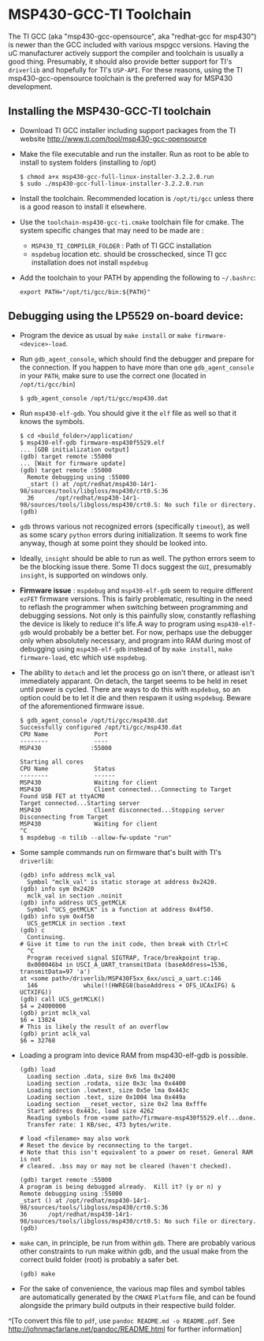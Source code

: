 
MSP430-GCC-TI Toolchain
=======================

The TI GCC (aka "msp430-gcc-opensource", aka "redhat-gcc for msp430") is newer 
than the GCC included with various mspgcc versions. Having the uC manufacturer
actively support the compiler and toolchain is usually a good thing. Presumably, 
it should also provide better support for TI's `driverlib` and hopefully for TI's 
`USP-API`. For these reasons, using the TI msp430-gcc-opensource toolchain is the 
preferred way for MSP430 development.

Installing the MSP430-GCC-TI toolchain
--------------------------------------

* Download TI GCC installer including support packages from the TI website
  <http://www.ti.com/tool/msp430-gcc-opensource>

* Make the file executable and run the installer. Run as root to be able to 
  install to system folders (installing to /opt)
    
    ~~~
    $ chmod a+x msp430-gcc-full-linux-installer-3.2.2.0.run
    $ sudo ./msp430-gcc-full-linux-installer-3.2.2.0.run
    ~~~
    
* Install the toolchain. Recommended location is `/opt/ti/gcc` unless there 
  is a good reason to install it elsewhere.

* Use the `toolchain-msp430-gcc-ti.cmake` toolchain file for cmake. The system
  specific changes that may need to be made are : 
    - `MSP430_TI_COMPILER_FOLDER` : Path of TI GCC installation
    - `mspdebug` location etc. should be crosschecked, since TI gcc installation
      does not install `mspdebug`

* Add the toolchain to your PATH by appending the following to `~/.bashrc`:

    ~~~
    export PATH="/opt/ti/gcc/bin:${PATH}"
    ~~~


Debugging using the LP5529 on-board device:
-------------------------------------------

* Program the device as usual by `make install` or `make firmware-<device>-load`.

* Run `gdb_agent_console`, which should find the debugger and prepare for the 
  connection. If you happen to have more than one `gdb_agent_console` in your
  `PATH`, make sure to use the correct one (located in `/opt/ti/gcc/bin`)

    ~~~
    $ gdb_agent_console /opt/ti/gcc/msp430.dat
    ~~~

* Run `msp430-elf-gdb`. You should give it the `elf` file as well so that it knows
  the symbols. 

    ~~~
    $ cd <build_folder>/application/
    $ msp430-elf-gdb firmware-msp430f5529.elf 
    ... [GDB initialization output]
    (gdb) target remote :55000
    ... [Wait for firmware update]
    (gdb) target remote :55000
      Remote debugging using :55000
      _start () at /opt/redhat/msp430-14r1-98/sources/tools/libgloss/msp430/crt0.S:36
      36      /opt/redhat/msp430-14r1-98/sources/tools/libgloss/msp430/crt0.S: No such file or directory.
    (gdb) 
    ~~~

* `gdb` throws various not recognized errors (specifically `timeout`), as well as some 
  scary `python` errors during initialization. It seems to work fine anyway, though at 
  some point they should be looked into. 

* Ideally, `insight` should be able to run as well. The python errors seem to be the
  blocking issue there. Some TI docs suggest the `GUI`, presumably `insight`, is supported
  on windows only.

* **Firmware issue** : `mspdebug` and `msp430-elf-gdb` seem to require different `ezFET`
  firmware versions. This is fairly problematic, resulting in the need to reflash the 
  programmer when switching between programming and debugging sessions. Not only is this
  painfully slow, constantly reflashing the device is likely to reduce it's life.A way to 
  program using `msp430-elf-gdb` would probably be a better bet. For now, perhaps use the 
  debugger only when absolutely necessary, and program into RAM during most of debugging
  using `msp430-elf-gdb` instead of by `make install`, `make firmware-load`, etc which use
  `mspdebug`. 

* The ability to `detach` and let the process go on isn't there, or atleast isn't 
  immediately apparant. On detach, the target seems to be held in reset until power
  is cycled. There are ways to do this with `mspdebug`, so an option could be to let
  it die and then respawn it using `mspdebug`. Beware of the aforementioned firmware 
  issue.
  
    ~~~
    $ gdb_agent_console /opt/ti/gcc/msp430.dat 
    Successfully configured /opt/ti/gcc/msp430.dat
    CPU Name             Port
    --------             ----
    MSP430              :55000

    Starting all cores
    CPU Name             Status
    --------             ------
    MSP430               Waiting for client
    MSP430               Client connected...Connecting to Target
    Found USB FET at ttyACM0
    Target connected...Starting server
    MSP430               Client disconnected...Stopping server
    Disconnecting from Target
    MSP430               Waiting for client
    ^C
    $ mspdebug -n tilib --allow-fw-update "run"
    ~~~

* Some sample commands run on firmware that's built with TI's `driverlib`:

    ~~~
    (gdb) info address mclk_val
      Symbol "mclk_val" is static storage at address 0x2420.
    (gdb) info sym 0x2420
      mclk_val in section .noinit
    (gdb) info address UCS_getMCLK
      Symbol "UCS_getMCLK" is a function at address 0x4f50.
    (gdb) info sym 0x4f50
      UCS_getMCLK in section .text
    (gdb) c 
      Continuing.
    # Give it time to run the init code, then break with Ctrl+C
      ^C
      Program received signal SIGTRAP, Trace/breakpoint trap.
      0x000046b4 in USCI_A_UART_transmitData (baseAddress=1536, transmitData=97 'a')
	at <some path>/driverlib/MSP430F5xx_6xx/usci_a_uart.c:146
      146             while(!(HWREG8(baseAddress + OFS_UCAxIFG) & UCTXIFG))
    (gdb) call UCS_getMCLK()
    $4 = 24000000
    (gdb) print mclk_val
    $6 = 13824
    # This is likely the result of an overflow
    (gdb) print aclk_val
    $6 = 32768
    ~~~

* Loading a program into device RAM from msp430-elf-gdb is possible.

    ~~~
    (gdb) load
      Loading section .data, size 0x6 lma 0x2400
      Loading section .rodata, size 0x3c lma 0x4400
      Loading section .lowtext, size 0x5e lma 0x443c
      Loading section .text, size 0x1004 lma 0x449a
      Loading section __reset_vector, size 0x2 lma 0xfffe
      Start address 0x443c, load size 4262
      Reading symbols from <some path>/firmware-msp430f5529.elf...done.
      Transfer rate: 1 KB/sec, 473 bytes/write.
    
    # load <filename> may also work
    # Reset the device by reconnecting to the target.
    # Note that this isn't equivalent to a power on reset. General RAM is not 
    # cleared. .bss may or may not be cleared (haven't checked).
    
    (gdb) target remote :55000
    A program is being debugged already.  Kill it? (y or n) y
    Remote debugging using :55000
    _start () at /opt/redhat/msp430-14r1-98/sources/tools/libgloss/msp430/crt0.S:36
    36      /opt/redhat/msp430-14r1-98/sources/tools/libgloss/msp430/crt0.S: No such file or directory.
    (gdb)
    ~~~
    
* `make` can, in principle, be run from within `gdb`. There are probably various other 
  constraints to run make within gdb, and the usual make from the correct build folder 
  (root) is probably a safer bet.
    
    ~~~
    (gdb) make
    ~~~

* For the sake of convenience, the various map files and symbol tables are 
  automatically generated by the `CMAKE` `Platform` file, and can be found alongside
  the primary build outputs in their respective build folder.



^[To convert this file to `pdf`, use `pandoc README.md -o README.pdf`. See 
<http://johnmacfarlane.net/pandoc/README.html> for further information]

